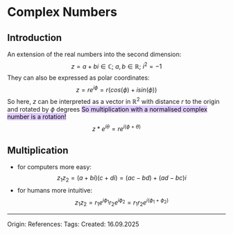 # Complex Numbers

## Introduction

An extension of the real numbers into the second dimension:
$$z = a + bi \in \mathbb{C};\ a,b\in \mathbb{R};\ i^2=-1$$
They can also be expressed as polar coordinates:
$$z = re^{i\phi} = r(cos(\phi) + isin(\phi))$$
So here, $z$ can be interpreted as a vector in $\mathbb{R}^2$ with distance $r$ to the origin and rotated by $\phi$ degrees
<mark style="background: #D2B3FFA6;">So multiplication with a normalised complex number is a rotation!</mark>
$$z*e^{i\theta} = re^{i(\phi + \theta)}$$

## Multiplication

- for computers more easy:
$$z_1z_2 = (a+bi)(c+di)=(ac-bd)+(ad-bc)i$$
- for humans more intuitive:
$$z_1z_2=r_1e^{i\phi_1}r_2e^{i\phi_2} = r_1r_2e^{i(\phi_1+\phi_2)}$$

---

Origin: 
References: 
Tags: 
Created: 16.09.2025

